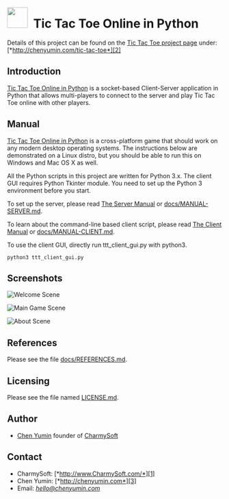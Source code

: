 <img src="http://raw.github.com/CharmySoft/tic-tac-toe-in-python/master/icons/icon.png" width="48"/>&nbsp;&nbsp;**Tic Tac Toe Online in Python**
========================
Details of this project can be found on the [Tic Tac Toe project page][2] under:  
[*http://chenyumin.com/tic-tac-toe*][2]

Introduction
------------------------
[Tic Tac Toe Online in Python][2] is a socket-based Client-Server application in Python that allows multi-players to connect to the server and play Tic Tac Toe online with other players.  


Manual
------------------------
[Tic Tac Toe Online in Python][2] is a cross-platform game that should work on any modern desktop operating systems. The instructions below are demonstrated on a Linux distro, but you should be able to run this on Windows and Mac OS X as well.  

All the Python scripts in this project are written for Python 3.x. The client GUI requires Python Tkinter module. You need to set up the Python 3 environment before you start.  

To set up the server, please read [The Server Manual](http://chenyumin.com/p/tic-tac-toe-server-manual) or [docs/MANUAL-SERVER.md](docs/MANUAL-SERVER.md).  

To learn about the command-line based client script, please read [The Client Manual](http://chenyumin.com/p/tic-tac-toe-client-manual) or [docs/MANUAL-CLIENT.md](docs/MANUAL-CLIENT.md).  

To use the client GUI, directly run ttt_client_gui.py with python3.

	python3 ttt_client_gui.py


Screenshots
------------------------
![Welcome Scene](/screenshots/gui-welcome-scene.png?raw=true "Welcome Scene")  

![Main Game Scene](/screenshots/gui-main-game-scene.png?raw=true "Main Game Scene")  

![About Scene](/screenshots/gui-about-scene.png?raw=true "About Scene")  


References
------------------------
Please see the file [docs/REFERENCES.md](docs/REFERENCES.md).


Licensing
------------------------
Please see the file named [LICENSE.md](LICENSE.md).


Author
------------------------
* [Chen Yumin][3] 
	founder of [CharmySoft][1]


Contact
------------------------
* CharmySoft: [*http://www.CharmySoft.com/*][1]  
* Chen Yumin: [*http://chenyumin.com*][3]  
* Email: [*hello@chenyumin.com*](mailto:hello@chenyumin.com)  

[1]: http://www.CharmySoft.com/ "CharmySoft"
[2]: http://chenyumin.com/tic-tac-toe "Tic Tac Toe Online in Python"
[3]: http://chenyumin.com "Chen Yumin"